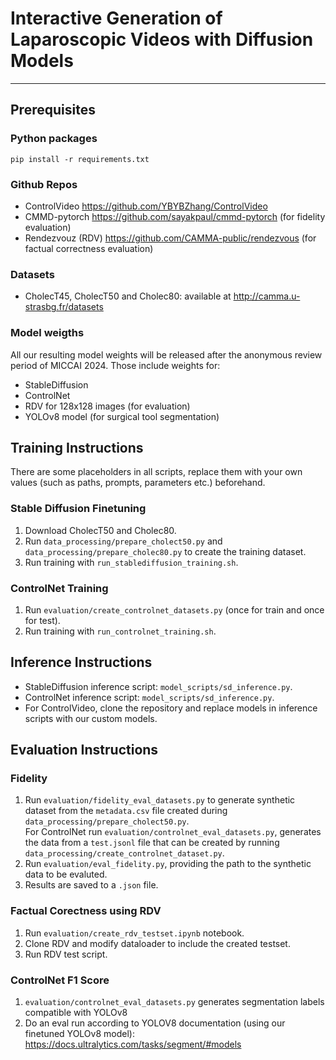 # Interactive Generation of Laparoscopic Videos with Diffusion Models
---
## Prerequisites
### Python packages
`pip install -r requirements.txt`

### Github Repos
- ControlVideo https://github.com/YBYBZhang/ControlVideo
- CMMD-pytorch https://github.com/sayakpaul/cmmd-pytorch (for fidelity evaluation)
- Rendezvouz (RDV) https://github.com/CAMMA-public/rendezvous (for factual correctness evaluation)

### Datasets
- CholecT45, CholecT50 and Cholec80: available at http://camma.u-strasbg.fr/datasets
### Model weigths
All our resulting model weights will be released after the anonymous review period of MICCAI 2024.
Those include weights for:
- StableDiffusion
- ControlNet
- RDV for 128x128 images (for evaluation)
- YOLOv8 model (for surgical tool segmentation)

## Training Instructions
There are some placeholders in all scripts, replace them with your own values (such as paths, prompts, parameters etc.) beforehand.
### Stable Diffusion Finetuning
1. Download CholecT50 and Cholec80.
2. Run `data_processing/prepare_cholect50.py` and `data_processing/prepare_cholec80.py` to create the training dataset.
3. Run training with `run_stablediffusion_training.sh`.



### ControlNet Training
1. Run `evaluation/create_controlnet_datasets.py` (once for train and once for test).
2. Run training with `run_controlnet_training.sh`.

## Inference Instructions
- StableDiffusion inference script: `model_scripts/sd_inference.py`.
- ControlNet inference script: `model_scripts/sd_inference.py`.
- For ControlVideo, clone the repository and replace models in inference scripts with our custom models.

## Evaluation Instructions
### Fidelity
1. Run `evaluation/fidelity_eval_datasets.py` to generate synthetic dataset from the `metadata.csv` file created during `data_processing/prepare_cholect50.py`.</br>
For ControlNet run `evaluation/controlnet_eval_datasets.py`, generates the data from a `test.jsonl` file that can be created by running `data_processing/create_controlnet_dataset.py`.
2. Run `evaluation/eval_fidelity.py`, providing the path to the synthetic data to be evaluted.
3. Results are saved to a `.json` file.

### Factual Corectness using RDV
1. Run `evaluation/create_rdv_testset.ipynb` notebook.
2. Clone RDV and modify dataloader to include the created testset.
3. Run RDV test script.

### ControlNet F1 Score
1. `evaluation/controlnet_eval_datasets.py` generates segmentation labels compatible with YOLOv8
2. Do an eval run according to YOLOV8 documentation (using our finetuned YOLOv8 model): https://docs.ultralytics.com/tasks/segment/#models